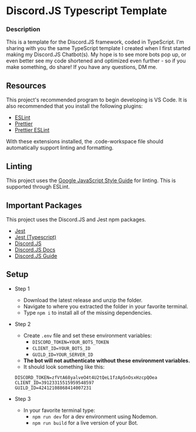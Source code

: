 # Discord.JS Typescript Template

### Description

This is a template for the Discord.JS framework, coded in TypeScript. I'm sharing with you the same TypeScript template I created when I first started making my Discord.JS Chatbot(s). My hope is to see more bots pop up, or even better see my code shortened and optimized even further - so if you make something, do share! If you have any questions, DM me.

## Resources

This project's recommended program to begin developing is VS Code. It is also recommended that you install the following plugins:

- [ESLint](https://marketplace.visualstudio.com/items?itemName=dbaeumer.vscode-eslint)
- [Prettier](https://marketplace.visualstudio.com/items?itemName=esbenp.prettier-vscode)
- [Prettier ESLint](https://marketplace.visualstudio.com/items?itemName=rvest.vs-code-prettier-eslint)

With these extensions installed, the .code-workspace file should automatically support linting and formatting.

## Linting
This project uses the [Google JavaScript Style Guide](https://google.github.io/styleguide/jsguide.html) for linting. This is supported through ESLint.

## Important Packages

This project uses the Discord.JS and Jest npm packages.

- [Jest](https://www.npmjs.com/package/jest)
- [Jest (Typescript)](https://www.npmjs.com/package/ts-jest)
- [Discord.JS](https://www.npmjs.com/package/discord.js)
- [Discord.JS Docs](https://discord.js.org/#/)
- [Discord.JS Guide](https://discordjs.guide/#before-you-begin)

## Setup

- Step 1
  - Download the latest release and unzip the folder.
  - Navigate to where you extracted the folder in your favorite terminal.
  - Type `npm i` to install all of the missing dependencies.

- Step 2
  - Create `.env` file and set these environment variables:
    - `DISCORD_TOKEN=YOUR_BOTS_TOKEN`
    - `CLIENT_ID=YOUR_BOTS_ID`
    - `GUILD_ID=YOUR_SERVER_ID`
  - **The bot will not authenticate without these environment variables.**
  - It should look something like this:
  ```
  DISCORD_TOKEN=zfVtA68yalveO4t4U2tQeL1fzAp5nOsxHzcpQOea
  CLIENT_ID=39123315515959548597
  GUILD_ID=42412108868414007231
  ```
  
 - Step 3
    - In your favorite terminal type:
      - `npm run dev` for a dev environment using Nodemon.
      - `npm run build` for a live version of your Bot.
